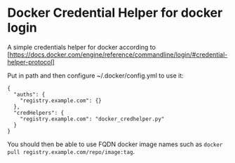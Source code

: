 # Docker Credential Helper for docker login

A simple credentials helper for docker according to [https://docs.docker.com/engine/reference/commandline/login/#credential-helper-protocol]

Put in path and then configure ~/.docker/config.yml to use it:

    {
      "auths": {
        "registry.example.com": {}
      },
      "credHelpers": {
        "registry.example.com": "docker_credhelper.py"
      }
    }

You should then be able to use FQDN docker image names such as `docker pull registry.example.com/repo/image:tag`.
